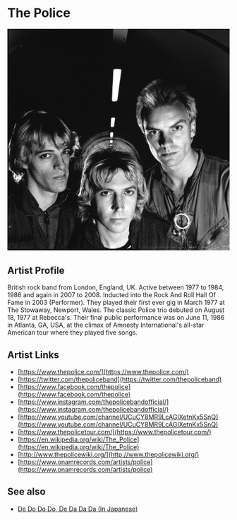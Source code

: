 # The Police

![](../../assets/artists/The_Police.png)

## Artist Profile

British rock band from London, England, UK. Active between 1977 to 1984, 1986 and again in 2007 to 2008. Inducted into the Rock And Roll Hall Of Fame in 2003 (Performer).
They played their first ever gig in March 1977 at The Stowaway, Newport, Wales. The classic Police trio debuted on August 18, 1977 at Rebecca's. Their final public performance was on June 11, 1986 in Atlanta, GA, USA, at the climax of Amnesty International's all-star American tour where they played five songs.

## Artist Links

- [https://www.thepolice.com/](https://www.thepolice.com/)
- [https://twitter.com/thepoliceband](https://twitter.com/thepoliceband)
- [https://www.facebook.com/thepolice](https://www.facebook.com/thepolice)
- [https://www.instagram.com/thepolicebandofficial/](https://www.instagram.com/thepolicebandofficial/)
- [https://www.youtube.com/channel/UCuCY8MR9LcAGIXetnKx5SnQ](https://www.youtube.com/channel/UCuCY8MR9LcAGIXetnKx5SnQ)
- [https://www.thepolicetour.com/](https://www.thepolicetour.com/)
- [https://en.wikipedia.org/wiki/The_Police](https://en.wikipedia.org/wiki/The_Police)
- [http://www.thepolicewiki.org/](http://www.thepolicewiki.org/)
- [https://www.onamrecords.com/artists/police](https://www.onamrecords.com/artists/police)


## See also

- [De Do Do Do, De Da Da Da (In Japanese)](De_Do_Do_Do__De_Da_Da_Da_In_Japanese.md)
